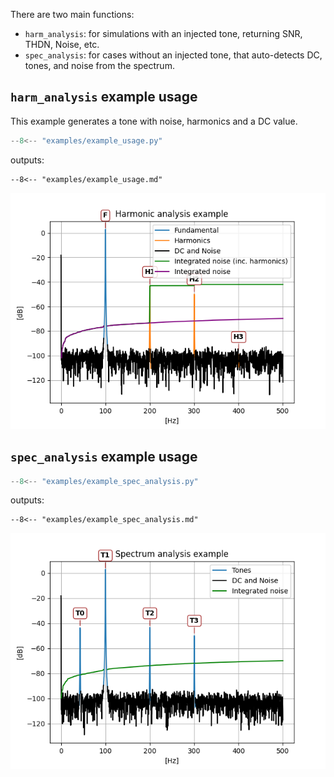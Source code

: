 
There are two main functions:

- `harm_analysis`: for simulations with an injected tone, returning SNR, THDN, Noise, etc.
- `spec_analysis`: for cases without an injected tone, that auto-detects DC, tones, and noise from the spectrum.


## `harm_analysis` example usage

This example generates a tone with noise, harmonics and a DC value.

```python
--8<-- "examples/example_usage.py"
```

outputs:

``` title="examples/example_usage.md"
--8<-- "examples/example_usage.md"
```

![example_usage.py output plot](./images/example_usage.png)

## `spec_analysis` example usage

```python
--8<-- "examples/example_spec_analysis.py"
```

outputs:

``` title="examples/example_spec_analysis.md"
--8<-- "examples/example_spec_analysis.md"
```

![example_spec_analysis.py output plot](images/example_spec_analysis.png)
